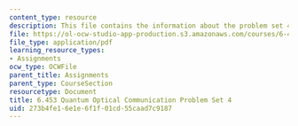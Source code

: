```yaml
---
content_type: resource
description: This file contains the information about the problem set 4.
file: https://ol-ocw-studio-app-production.s3.amazonaws.com/courses/6-453-quantum-optical-communication-fall-2016/273b4fe16e1e6f1f01cd55caad7c9187_MIT6_453F16_ps4.pdf
file_type: application/pdf
learning_resource_types:
- Assignments
ocw_type: OCWFile
parent_title: Assignments
parent_type: CourseSection
resourcetype: Document
title: 6.453 Quantum Optical Communication Problem Set 4
uid: 273b4fe1-6e1e-6f1f-01cd-55caad7c9187
---
```

